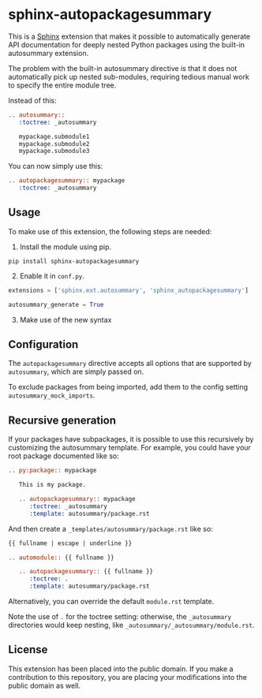 sphinx-autopackagesummary
=========================

This is a [Sphinx](https://www.sphinx-doc.org/) extension that makes it
possible to automatically generate API documentation for deeply nested Python
packages using the built-in autosummary extension.

The problem with the built-in autosummary directive is that it does not
automatically pick up nested sub-modules, requiring tedious manual work to
specify the entire module tree.

Instead of this:

```rst
.. autosummary::
   :toctree: _autosummary

   mypackage.submodule1
   mypackage.submodule2
   mypackage.submodule3
```

You can now simply use this:

```rst
.. autopackagesummary:: mypackage
   :toctree: _autosummary
```

Usage
-----

To make use of this extension, the following steps are needed:

1. Install the module using pip.
```
pip install sphinx-autopackagesummary
```
2. Enable it in `conf.py`.
```python
extensions = ['sphinx.ext.autosummary', 'sphinx_autopackagesummary']

autosummary_generate = True
```
3. Make use of the new syntax

Configuration
-------------

The `autopackagesummary` directive accepts all options that are supported by
`autosummary`, which are simply passed on.

To exclude packages from being imported, add them to the config setting
`autosummary_mock_imports`.

Recursive generation
--------------------

If your packages have subpackages, it is possible to use this recursively by
customizing the autosummary template.  For example, you could have your root
package documented like so:
```rst
.. py:package:: mypackage

   This is my package.

   .. autopackagesummary:: mypackage
      :toctree: _autosummary
      :template: autosummary/package.rst
```

And then create a `_templates/autosummary/package.rst` like so:

```rst
{{ fullname | escape | underline }}

.. automodule:: {{ fullname }}

   .. autopackagesummary:: {{ fullname }}
      :toctree: .
      :template: autosummary/package.rst
```

Alternatively, you can override the default `module.rst` template.

Note the use of `.` for the toctree setting: otherwise, the `_autosummary`
directories would keep nesting, like `_autosummary/_autosummary/module.rst`.

License
-------

This extension has been placed into the public domain.  If you make a
contribution to this repository, you are placing your modifications into the
public domain as well.

